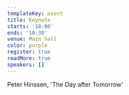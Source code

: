 ```yaml
---
templateKey: event
title: Keynote
starts: '10:00'
ends: '10:30'
venue: Main hall
color: purple
register: true
readMore: true
speakers: []
---
```


Peter Hinssen, 'The Day after Tomorrow'

